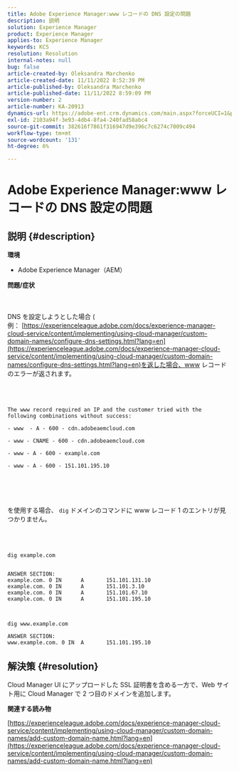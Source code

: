 ```yaml
---
title: Adobe Experience Manager:www レコードの DNS 設定の問題
description: 説明
solution: Experience Manager
product: Experience Manager
applies-to: Experience Manager
keywords: KCS
resolution: Resolution
internal-notes: null
bug: false
article-created-by: Oleksandra Marchenko
article-created-date: 11/11/2022 8:52:39 PM
article-published-by: Oleksandra Marchenko
article-published-date: 11/11/2022 8:59:09 PM
version-number: 2
article-number: KA-20913
dynamics-url: https://adobe-ent.crm.dynamics.com/main.aspx?forceUCI=1&pagetype=entityrecord&etn=knowledgearticle&id=9df299c6-0262-ed11-9561-6045bd006b25
exl-id: 2103a94f-3e93-4db4-8fa4-240fad58abc4
source-git-commit: 382616f7861f316947d9e396c7c6274c7009c494
workflow-type: tm+mt
source-wordcount: '131'
ht-degree: 6%

---
```


# Adobe Experience Manager:www レコードの DNS 設定の問題

## 説明 {#description}

<b>環境</b>
- Adobe Experience Manager（AEM）

<b>問題/症状</b><br><br> <br><br>DNS を設定しようとした場合 ( 例： [https://experienceleague.adobe.com/docs/experience-manager-cloud-service/content/implementing/using-cloud-manager/custom-domain-names/configure-dns-settings.html?lang=en](https://experienceleague.adobe.com/docs/experience-manager-cloud-service/content/implementing/using-cloud-manager/custom-domain-names/configure-dns-settings.html?lang=en)を返した場合、www レコードのエラーが返されます。 <br><br> <br><br>

```
The www record required an IP and the customer tried with the following combinations without success:

- www  - A - 600 - cdn.adobeaemcloud.com

- www - CNAME - 600 - cdn.adobeaemcloud.com

- www - A - 600 - example.com

- www - A - 600 - 151.101.195.10
```

<br><br> <br><br>を使用する場合、 `dig` ドメインのコマンドに www レコード 1 のエントリが見つかりません。<br><br><br><br>

```
dig example.com


ANSWER SECTION:
example.com. 0 IN      A       151.101.131.10
example.com. 0 IN      A       151.101.3.10
example.com. 0 IN      A       151.101.67.10
example.com. 0 IN      A       151.101.195.10

 

dig www.example.com

ANSWER SECTION:
www.example.com. 0 IN  A       151.101.195.10
```



## 解決策 {#resolution}


Cloud Manager UI にアップロードした SSL 証明書を含める一方で、Web サイト用に Cloud Manager で 2 つ目のドメインを追加します。

<b>関連する読み物</b>

[https://experienceleague.adobe.com/docs/experience-manager-cloud-service/content/implementing/using-cloud-manager/custom-domain-names/add-custom-domain-name.html?lang=en](https://experienceleague.adobe.com/docs/experience-manager-cloud-service/content/implementing/using-cloud-manager/custom-domain-names/add-custom-domain-name.html?lang=en)
